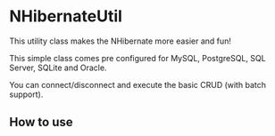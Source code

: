 NHibernateUtil
==============
This utility class makes the NHibernate more easier and fun!

This simple class comes pre configured for MySQL, PostgreSQL, SQL Server, SQLite and Oracle.

You can connect/disconnect and execute the basic CRUD (with batch support).


How to use
----------
